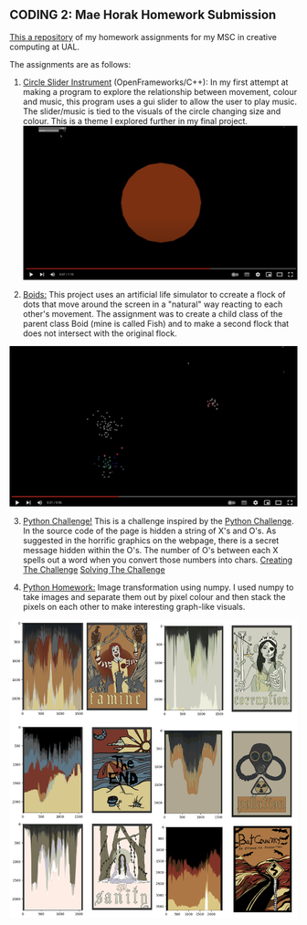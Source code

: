 ## CODING 2: Mae Horak Homework Submission

[This a repository](https://github.com/mkh7878/coding2) of my homework assignments for my MSC in creative computing at UAL. 

The assignments are as follows:

1. [Circle Slider Instrument](https://github.com/mkh7878/coding2/tree/Week2_SliderCircle) (OpenFrameworks/C++): In my first attempt at making a program to explore the relationship between movement, colour and music, this program uses a gui slider to allow the user to play music. The slider/music is tied to the visuals of the circle changing size and colour. This is a theme I explored further in my final project. 
[![](https://raw.githubusercontent.com/mkh7878/coding2/Week2_SliderCircle/Screenshot%202023-03-14%20at%2010.09.46%20am.png)](https://www.youtube.com/watch?v=tm_TPuG_BQw)

2. [Boids:](https://github.com/mkh7878/coding2/tree/Week3_Boids) This project uses an artificial life simulator to ccreate a flock of dots that move around the screen in a "natural" way reacting to each other's movement. The assignment was to create a child class of the parent class Boid (mine is called Fish) and to make a second flock that does not intersect with the original flock.

[![](https://raw.githubusercontent.com/mkh7878/coding2/Week3_Boids/Screenshot%202023-03-14%20at%2010.16.08%20am.png)](https://www.youtube.com/watch?v=EDqY_aWX9xM)

3. [Python Challenge!](https://mkh7878.github.io/pythonchallenge/)
This is a challenge inspired by the [Python Challenge](http://www.pythonchallenge.com/). In the source code of the page is hidden a string of X's and O's. As suggested in the horrific graphics on the webpage, there is a secret message hidden within the O's. The number of O's between each X spells out a word when you convert those numbers into chars. 
[Creating The Challenge](https://github.com/mkh7878/pythonchallenge/blob/main/creating_the_challenge.py) 
[Solving The Challenge](https://github.com/mkh7878/pythonchallenge/blob/main/solution.py)

4. [Python Homework:](https://github.com/mkh7878/coding2/blob/Python_NumpyHW/Mae%20Horak%20Python%20Homework%20Attempt%202.ipynb) Image transformation using numpy. I used numpy to take images and separate them out by pixel colour and then stack the pixels on each other to make interesting graph-like visuals.

![](https://raw.githubusercontent.com/mkh7878/coding2/Python_NumpyHW/python%20images.jpg)

 
